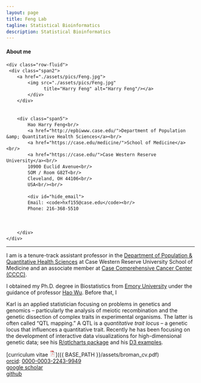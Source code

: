 ```yaml
---
layout: page
title: Feng Lab
tagline: Statistical Bioinformatics
description: Statistical Bioinformatics
---
```



<div class="container">
<h4><a name="contact"></a>About me</h4>

    <div class="row-fluid">
     <div class="span2">
        <a href="./assets/pics/Feng.jpg">
            <img src="./assets/pics/Feng.jpg"
                  title="Harry Feng" alt="Harry Feng"/></a>
        	</div>
        </div>
    
    
        <div class="span5">
            Hao Harry Feng<br/>
            <a href="http://epbiwww.case.edu/">Department of Population &amp; Quantitative Health Sciences</a><br/>
            <a href="https://case.edu/medicine/">School of Medicine</a><br/>
            <a href="https://case.edu/">Case Western Reserve University</a><br/>
            10900 Euclid Avenue<br/>
            SOM / Room G82T<br/>
            Cleveland, OH 44106<br/>
            USA<br/><br/>

            <div id="hide_email">
            Email: <code>hxf155@case.edu</code><br/>
            Phone: 216-368-5510
        

       
        </div>
    </div>
</div>

---


I am is a tenure-track assistant professor in the 
[Department of Population &amp; Quantitative Health Sciences](pqhs.case.edu)
at Case Western Reserve University School of Medicine and an associate member at [Case Comprehensive Cancer Center (CCCC)](https://case.edu/cancer/).

I obtained my Ph.D. degree in Biostatistics from [Emory University](https://www.sph.emory.edu/departments/bios/index.html) under the guidance of
professor [Hao Wu](http://www.haowulab.org/). Before that, I 


Karl is an applied statistician focusing on problems in genetics and
genomics &ndash; particularly the analysis of meiotic recombination and the
genetic dissection of complex traits in experimental organisms. The
latter is often called &ldquo;QTL mapping.&rdquo; A QTL is a
_quantitative trait locus_ &ndash; a genetic locus that influences a
quantitative trait. Recently he has been focusing on the development
of interactive data visualizations for high-dimensional genetic data;
see his [R/qtlcharts package](https://kbroman.org/qtlcharts) and
his [D3 examples](https://www.biostat.wisc.edu/~kbroman/D3).

[curriculum vitae ![CV as pdf](./assets/pics/pdf-icon.png)]({{ BASE_PATH }}/assets/broman_cv.pdf)<br/>
[orcid](https://orcid.org): [0000-0003-2243-9949](https://orcid.org/0000-0003-2243-9949)<br/>
[google scholar](https://scholar.google.com/citations?user=YGFvJjwAAAAJ&hl=en)<br/>
[github](https://github.com/haoharryfeng)<br/>




